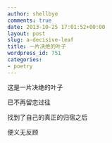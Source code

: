 ```yaml
---
author: shellbye
comments: true
date: 2013-10-25 17:01:52+00:00
layout: post
slug: a-decisive-leaf
title: 一片决绝的叶子
wordpress_id: 751
categories:
- poetry
---
```


这是一片决绝的叶子

已不再留恋过往

找到了自己的真正的归宿之后

便义无反顾
